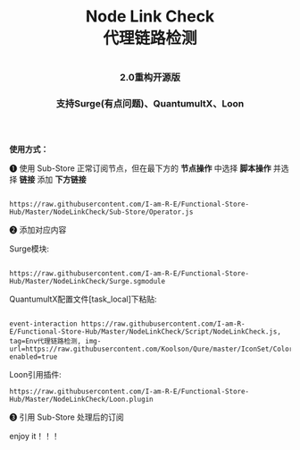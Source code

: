 <div align="center">
<h1 align="center">Node Link Check<br>代理链路检测<h1>
<p align="center" color="#6a737d"><p>
<h3 align="center">2.0重构开源版<h3>
<h3 align="center">支持Surge(有点问题)、QuantumultX、Loon<h3>
<br>
</div>
<b>使用方式：</b>
  
❶ 使用 Sub-Store 正常订阅节点，但在最下方的 <b>节点操作</b> 中选择 <b>脚本操作</b> 并选择 <b>链接</b> 添加 <b>下方链接</b>
```

https://raw.githubusercontent.com/I-am-R-E/Functional-Store-Hub/Master/NodeLinkCheck/Sub-Store/Operator.js
```

❷ 添加对应内容
  
Surge模块:

```

https://raw.githubusercontent.com/I-am-R-E/Functional-Store-Hub/Master/NodeLinkCheck/Surge.sgmodule
```
  
QuantumultX配置文件[task_local]下粘贴:

```

event-interaction https://raw.githubusercontent.com/I-am-R-E/Functional-Store-Hub/Master/NodeLinkCheck/Script/NodeLinkCheck.js, tag=Env代理链路检测, img-url=https://raw.githubusercontent.com/Koolson/Qure/master/IconSet/Color/Stack.png, enabled=true

```
  
Loon引用插件:

```
https://raw.githubusercontent.com/I-am-R-E/Functional-Store-Hub/Master/NodeLinkCheck/Loon.plugin
```

❸ 引用 Sub-Store 处理后的订阅
  
enjoy it！！！

